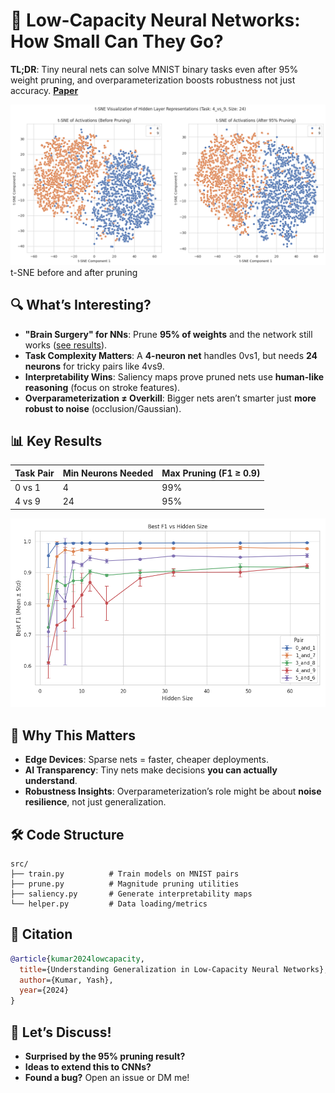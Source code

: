 # 🧶 Low-Capacity Neural Networks: How Small Can They Go?  

**TL;DR**: Tiny neural nets can solve MNIST binary tasks even after 95% weight pruning, and overparameterization boosts robustness not just accuracy. **[Paper](https://arxiv.org/pdf/2507.16278)**

![t-SNE before and after pruning](./results/pruning/t-sne.png)  
t-SNE before and after pruning

## 🔍 **What’s Interesting?**  

- **"Brain Surgery" for NNs**: Prune **95% of weights** and the network still works ([see results](./results/pruning/f1_magnitude_pruning_4_and_9.png)).  
- **Task Complexity Matters**: A **4-neuron net** handles 0vs1, but needs **24 neurons** for tricky pairs like 4vs9.  
- **Interpretability Wins**: Saliency maps prove pruned nets use **human-like reasoning** (focus on stroke features).  
- **Overparameterization ≠ Overkill**: Bigger nets aren’t smarter just **more robust to noise** (occlusion/Gaussian).  

## 📊 **Key Results**  

| Task Pair | Min Neurons Needed | Max Pruning (F1 ≥ 0.9) |  
|-----------|--------------------|------------------------|  
| 0 vs 1    | 4                  | 99%                    |  
| 4 vs 9    | 24                 | 95%                    |  

![F1 score vs. hidden layer size](results/training/f1_vs_hidden_size.png)  

## 🤔 **Why This Matters**  

- **Edge Devices**: Sparse nets = faster, cheaper deployments.  
- **AI Transparency**: Tiny nets make decisions **you can actually understand**.  
- **Robustness Insights**: Overparameterization’s role might be about **noise resilience**, not just generalization.  

## 🛠 **Code Structure**  

```
src/
├── train.py          # Train models on MNIST pairs
├── prune.py          # Magnitude pruning utilities
├── saliency.py       # Generate interpretability maps
└── helper.py         # Data loading/metrics
```

## 📜 **Citation**  

```bibtex
@article{kumar2024lowcapacity,
  title={Understanding Generalization in Low-Capacity Neural Networks}, 
  author={Kumar, Yash},
  year={2024}
}
```

## 💬 **Let’s Discuss!**  

- **Surprised by the 95% pruning result?**  
- **Ideas to extend this to CNNs?**  
- **Found a bug?** Open an issue or DM me!  
